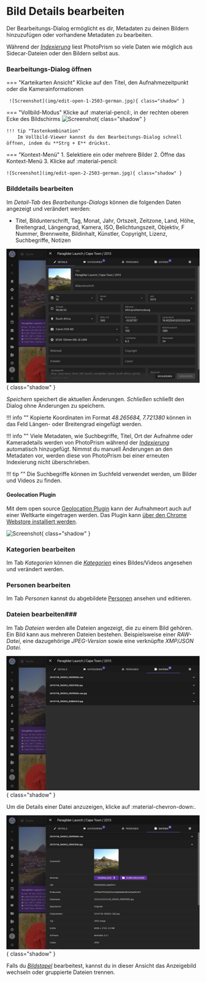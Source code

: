 # Bild Details bearbeiten #
Der Bearbeitungs-Dialog ermöglicht es dir, Metadaten zu deinen Bildern hinzuzufügen oder vorhandene Metadaten zu bearbeiten.

Während der [*Indexierung*](../library/indexing.md) liest PhotoPrism so viele Daten wie möglich aus Sidecar-Dateien oder den Bildern selbst aus.

### Bearbeitungs-Dialog öffnen ###

=== "Karteikarten Ansicht"
     Klicke auf den Titel, den Aufnahmezeitpunkt oder die Kamerainformationen

     ![Screenshot](img/edit-open-1-2503-german.jpg){ class="shadow" }

=== "Vollbild-Modus"
      Klicke auf :material-pencil:, in der rechten oberen Ecke des Bildschirms
        ![Screenshot](img/edit-open-3-2503-german.jpg){ class="shadow" }

    !!! tip "Tastenkombination"
        Im Vollbild-Viewer kannst du den Bearbeitungs-Dialog schnell öffnen, indem du **Strg + E** drückst.

=== "Kontext-Menü"
     1. Selektiere ein oder mehrere Bilder
     2. Öffne das Kontext-Menü
     3. Klicke auf :material-pencil:

    ![Screenshot](img/edit-open-2-2503-german.jpg){ class="shadow" }

### Bilddetails bearbeiten ###
Im *Detail-Tab* des *Bearbeitungs-Dialogs* können die folgenden Daten angezeigt und verändert werden:

* Titel, Bildunterschrift, Tag, Monat, Jahr, Ortszeit, Zeitzone, Land, Höhe, Breitengrad, Längengrad, Kamera, ISO, Belichtungszeit, Objektiv, F Nummer, Brennweite, Bildinhalt, Künstler, Copyright, Lizenz, Suchbegriffe, Notizen

![Screenshot](img/edit-details-2503-german.jpg){ class="shadow" }

*Speichern* speichert die aktuellen Änderungen.
*Schließen* schließt den Dialog ohne Änderungen zu speichern.

!!! info ""
    Kopierte Koordinaten im Format *48.265684, 7.721380* können in das Feld Längen- oder Breitengrad eingefügt werden.

!!! info ""
    Viele Metadaten, wie Suchbegriffe, Titel, Ort der Aufnahme oder Kameradetails werden von PhotoPrism während der [*Indexierung*](../library/indexing.md) automatisch hinzugefügt.
    Nimmst du manuell Änderungen an den Metadaten vor, werden diese von PhotoPrism bei einer erneuten Indexierung nicht überschrieben.

!!! tip ""
    Die Suchbegriffe können im Suchfeld verwendet werden, um Bilder und Videos zu finden.

#### Geolocation Plugin ####

Mit dem open source [Geolocation Plugin](https://github.com/andyvalerio/photoprism-geolocation) kann der Aufnahmeort auch auf einer Weltkarte eingetragen werden. Das Plugin kann [über den Chrome Webstore installiert werden](https://chrome.google.com/webstore/detail/geolocation-plugin-for-ph/oggmpodnbdcmfiognbkkeffacpeaifch).

![Screenshot](https://valerio.nu/maps/geolocation.jpg){ class="shadow" }

### Kategorien bearbeiten ###
Im Tab *Kategorien* können die [*Kategorien*](labels.md) eines Bildes/Videos angesehen und verändert werden.

### Personen bearbeiten ###
Im Tab *Personen* kannst du abgebildete [Personen](people.md) ansehen und editieren.

### Dateien bearbeiten###
Im Tab *Dateien* werden alle Dateien angezeigt, die zu einem Bild gehören.
Ein Bild kann aus mehreren Dateien bestehen. Beispielsweise einer *RAW-Datei*, eine dazugehörige *JPEG-Version* sowie eine verknüpfte *XMP/JSON Datei*.

![Screenshot](img/edit-files-1-2503-german.jpg){ class="shadow" }

Um die Details einer Datei anzuzeigen, klicke auf :material-chevron-down:.

![Screenshot](img/edit-files-2-2503-german.jpg){ class="shadow" }

Falls du [*Bildstapel*](stacks.md) bearbeitest, kannst du in dieser Ansicht das Anzeigebild wechseln oder gruppierte Dateien trennen.

